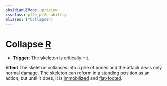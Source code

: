 ```yaml
---
obsidianUIMode: preview
cssclass: pf2e,pf2e-ability
aliases: ["Collapse"]
---
```

# Collapse [R](/rules/core-rulebook/chapter-9-playing-the-game.md#Actions "Reaction")

- **Trigger**: The skeleton is critically hit.

**Effect** The skeleton collapses into a pile of bones and the attack deals only normal damage. The skeleton can reform in a standing position as an action, but until it does, it is [immobilized](/rules/conditions.md#Immobilized) and [flat-footed](/rules/conditions.md#Flat-footed).